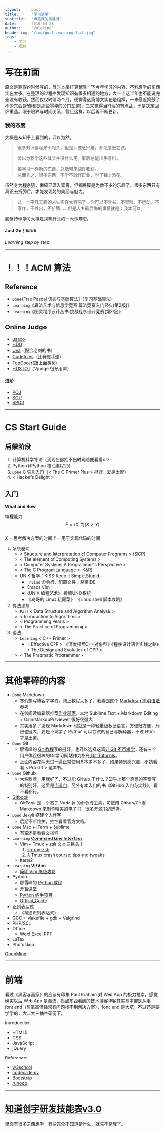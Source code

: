 ```yaml
---
layout:     post
title:      "学习清单"
subtitle:   "点亮我的技能树"
date:       2016-04-28
author:     "Voleking"
header-img: "/img/post-Learning-list.jpg"
tags:
    - 学习
    - 规划
---
```



# 写在前面 #

原文是寒假的时候写的，当时本来打算整理一下今年学习的内容，不料想学的东西实在太多。在整理的过程中发现知识有很多相通的地方，大一上这半年也不能说完全没有收获。然而仅仅时隔两个月，便觉得这篇博文实在是粗躁，一来最近捣鼓了不少东西(好像都是那些零碎的旁门左道)，二来觉得当时理的有点乱，于是决定回炉重造。限于眼界与时间关系，暂且这样，以后再不断更新。

### 我的态度 ###

大概是从知乎上看到的，深以为然。

>很多知识看起来不相关，但是只要感兴趣，都愿意去尝试。
>
>曾以为我学这些其实并没什么用，事后总能出乎意料。
>
>每学习一样新的东西，总能带来些许收获。  
>总而言之，很多东西，不学不耽误正业，学了锦上添花。

虽然身为程序猿，懒癌已深入膏肓，但折腾算是为数不多的乐趣了。很多东西只有真正去折腾后，才能发现她的美丽与魅力。

>过一个平凡无趣的人生实在太容易了，你可以不读书，不冒险，不运动，不写作，不外出，不折腾……但是人生最后悔的事情就是：我本可以。

能够持续学习大概是挨踢行业的一大乐趣吧。


#### Just Go！####
_Learning step by step._  


---

# ！！！ACM 算法  #

## Reference ##

+ `Done`《Free Pascal 语言与基础算法》（复习基础算法）  
+ `Learning`《算法艺术与信息学竞赛:算法竞赛入门经典(第2版)》  
+ `Learning`《图灵程序设计丛书:挑战程序设计竞赛(第2版)》  

## Online Judge ##

+ [usaco](http://train.usaco.org/usacogate)
+ [HDU](http://acm.hdu.edu.cn)  
+ [Uva](https://uva.onlinejudge.org/index.php)（配合老刘的书）  
+ [Codefores](http://codeforces.com)（比赛练手速）   
+ [TopCoder](https://www.topcoder.com)(跟上面类似)
+ [HUSTOJ](http://acm.hust.edu.cn)（Vjudge 很好用嘛）  

#### 进阶 ####

+ [POJ](http://poj.org)  
+ [SGU](http://acm.sgu.ru)  
+ [SPOJ](http://www.spoj.com)  


---

# CS Start Guide #

## 启蒙阶段 ##

1. 计算机科学导论（到现在都抽不出时间随便看看orz）
2. Python (《Python 核心编程2》)
3. `Done` C 语言入门（< The C Primer Plus > 挺好，就是太厚）
4. < Hacker’s Delight > 

## 入门 ##

**What and How**

编程能力 $$F=(X,Y) (X>Y)$$  
    $X$ = 思考解决方案的时间
    $Y$ = 用于实现代码的时间

1. 系统基础   
    * < Structure and Interpretation of Computer Programs > (SICP)  
    * < The element of Computing Systems >  
    * < Computer Systems A Programmer's Perspective >  
    * < The C Program Language > (K&R)  
    * UNIX 哲学：KISS-Keep it Simple,Stupid.  
        - `Trying` 命令行，配置文件，脱离IDE  
        - Emacs Vim  
        - 《UNIX 编程艺术》 折腾UNIX系统   
        - 《鸟哥的 Linux 私房菜》 《Linux shell 脚本攻略》
2. 算法思想  
    * `Pass` < Data Structure and Algorithm Analysis >  
    * < Introduction to Algorithms >
    * < Programming Pearls >  
    * < The Practice of Programming >  
3. 语法  
    * `Learning` < C++ Primer >  
        - < Effective CPP > 《深度探索C++对象型》《程序设计语言实践之路》< The Design and Evolution of CPP >  
    * < The Pragmatic Programmer >


---

# 其他零碎的内容 #

+ `Done` Markdown 
    * 寒假想写博客才学的，网上教程太多了，我看是这个 [Markdown 简明语法参考](http://azeril.me/blog/Markdown-Syntax.html)
    * 在线阅读编辑器推荐[作业部落](https://www.zybuluo.com)，本地 Sublime Text + Markdown Editing + OmniMarkupPreviewer 很好很强大
    * 其实用多了发现 Markdown 也就是一种轻量级标记语言，方便归方便，局限也挺大，要是不爽学了 Python 可以尝试的自己写解释器，不过 Html 才是王道。
+ `Done` Git  
    * 廖雪峰的 [Git 教程](http://www.liaoxuefeng.com/wiki/0013739516305929606dd18361248578c67b8067c8c017b000)写的挺好，也可以选择这篇[让 Git 不再难学](http://www.jianshu.com/p/6d1ce5b65523)，还有三个用户体验很棒的Git学习网站作为补充[ Git Tutorials](http://stackvoid.com/interactive-git-tutorials/)。
    * 上面内容花两天过一遍正常使用基本差不多了，如果特别感兴趣，不妨看看 < Pro Git > 这本书。
+ `Done` Github  
    * 大名鼎鼎，用就好了，不过能 Github 干什么？知乎上那个高票的答案写的特别好，这里是[传送门](https://www.zhihu.com/question/20070065)，另外有本入门的书《GitHub 入门与实践》，看不看都行。  
+ [Gitbook](https://github.com/OpenMindClub/gitbook-zh)  
    * GitBook 是一个基于 Node.js 的命令行工具，可使用 Github/Git 和 Markdown 来制作精美的电子书，很多开源书的选择。  
+ `Done` Jekyll 搭建个人博客  
    * 后期不断维护，抽空看看官方文档。  
+ `Done` Mac + iTerm + Sublime  
    * 有空还是看看文档吧
+ `Learning` **[Command Line Interface](http://billie66.github.io/TLCL/index.html)**  
    * Vim + Tmux + zsh 文本三巨头！
        1. [oh-my-zsh](http://macshuo.com/?p=676)
        2. [A Tmux crash course: tips and tweaks](http://tangosource.com/blog/a-tmux-crash-course-tips-and-tweaks/)
    * Iterm2
+ `Learning` **Vi/Vim**  
    * [简明 Vim 练级攻略](http://coolshell.cn/articles/5426.html/comment-page-1#comments)  
+ Python  
    * 廖雪峰的 [Python 教程](http://www.liaoxuefeng.com/article/001432619295115c918a094d8954bd493037b03d27bf9a9000)  
    * [开智课堂](https://github.com/OpenMindClub/python-basic/blob/master/SUMMARY.md)  
    * [Python 练手项目](https://www.zhihu.com/question/29372574)  
    * [Offical_Guide](https://wiki.python.org/moin/PythonBooks)  
+ 正则表达式  
    * 《精通正则表达式》  
+ GCC + Makefile + gdb + Valgrind
+ PHP/SQL  
+ Office  
    * Word Excel PPT  
+ LaTex  
+ Photoshop  

[OpenMind](https://www.gitbook.com/book/frank-the-obscure/pythoncamp0/details)

---

# 前端 #

看过《黑客与画家》的应该有印象 Paul Graham 对 Web App 的极力推崇，感觉确实以后 Web App 是潮流，捣鼓东西看到的技术博客博客其实基本都是从事 font end（颜值高但经常有问题找不到解决方案），fond end 是大坑，不过还是要学学的，大二大三抽空研究下。

Introduction:

+ HTML5  
+ CSS  
+ JavaScript  
+ jQuery  

Reference:

+ [w3school](http://www.w3school.com.cn/index.html)  
+ [codecademy](https://www.codecademy.com)  
+ [Bootstrap](http://getbootstrap.com)  
+ [runoob](http://www.runoob.com)

---

# [知道创宇研发技能表v3.0](/attach/知道创宇研发技能表v3.0.pdf)  

里面有很多东西想学，有些完全不知道是什么，就先不整理了。



